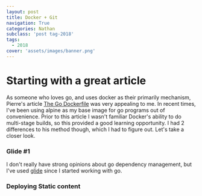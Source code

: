 ```yaml
---
layout: post
title: Docker + Git
navigation: True
categories: Nathan
subclass: 'post tag-2018'
tags:
  - 2018
cover: 'assets/images/banner.png'
---
```


# Starting with a great article

As someone who loves go, and uses docker as their primarily mechanism,
Pierre's article [The Go Dockerfile](https://medium.com/@pierreprinetti/the-go-dockerfile-d5d43af9ee3c) was very appealing to me.
In recent times, I've been using alpine as my base image for go programs out of convenience.
Prior to this article I wasn't familiar Docker's ability to do multi-stage builds, so this provided a good learning opportunity.
I had 2 differences to his method though, which I had to figure out. Let's take a closer look.

### Glide #1

I don't really have strong opinions about go dependency management,
but I've used [glide](https://github.com/Masterminds/glide) since I started working with go.

### Deploying Static content
